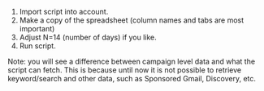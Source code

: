 1. Import script into account.
2. Make a copy of the spreadsheet (column names and tabs are most important)
3. Adjust N=14 (number of days) if you like.
4. Run script.

Note: you will see a difference between campaign level data and what the script can fetch. This is because until now it is not possible to retrieve keyword/search and other data, such as Sponsored Gmail, Discovery, etc.
